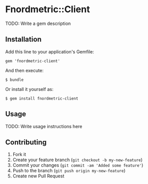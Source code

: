 # Fnordmetric::Client

TODO: Write a gem description

## Installation

Add this line to your application's Gemfile:

    gem 'fnordmetric-client'

And then execute:

    $ bundle

Or install it yourself as:

    $ gem install fnordmetric-client

## Usage

TODO: Write usage instructions here

## Contributing

1. Fork it
2. Create your feature branch (`git checkout -b my-new-feature`)
3. Commit your changes (`git commit -am 'Added some feature'`)
4. Push to the branch (`git push origin my-new-feature`)
5. Create new Pull Request
